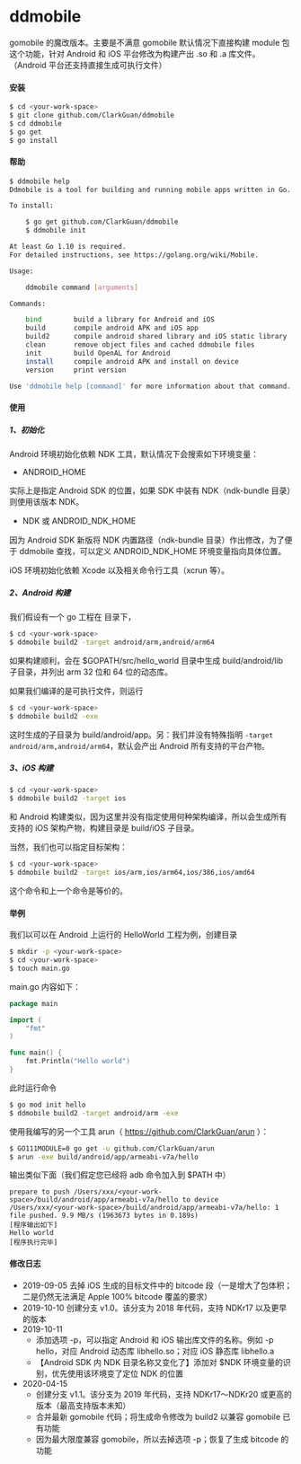 # ddmobile

gomobile 的魔改版本。主要是不满意 gomobile 默认情况下直接构建 module 包这个功能，针对 Android 和 iOS 平台修改为构建产出 .so 和 .a 库文件。（Android 平台还支持直接生成可执行文件）

#### 安装

```bash
$ cd <your-work-space>
$ git clone github.com/ClarkGuan/ddmobile
$ cd ddmobile
$ go get
$ go install
```

#### 帮助

```bash
$ ddmobile help
Ddmobile is a tool for building and running mobile apps written in Go.

To install:

	$ go get github.com/ClarkGuan/ddmobile
	$ ddmobile init

At least Go 1.10 is required.
For detailed instructions, see https://golang.org/wiki/Mobile.

Usage:

	ddmobile command [arguments]

Commands:

	bind        build a library for Android and iOS
	build       compile android APK and iOS app
	build2      compile android shared library and iOS static library
	clean       remove object files and cached ddmobile files
	init        build OpenAL for Android
	install     compile android APK and install on device
	version     print version

Use 'ddmobile help [command]' for more information about that command.
```

#### 使用

##### 1、初始化

Android 环境初始化依赖 NDK 工具，默认情况下会搜索如下环境变量：

* ANDROID_HOME

实际上是指定 Android SDK 的位置，如果 SDK 中装有 NDK（ndk-bundle 目录）则使用该版本 NDK。

* NDK 或 ANDROID_NDK_HOME

因为 Android SDK 新版将 NDK 内置路径（ndk-bundle 目录）作出修改，为了便于 ddmobile 查找，可以定义 ANDROID_NDK_HOME 环境变量指向具体位置。

iOS 环境初始化依赖 Xcode 以及相关命令行工具（xcrun 等）。

##### 2、Android 构建

我们假设有一个 go 工程在 <your-work-space> 目录下，

```bash
$ cd <your-work-space>
$ ddmobile build2 -target android/arm,android/arm64
```

如果构建顺利，会在 $GOPATH/src/hello_world 目录中生成 build/android/lib 子目录，并列出 arm 32 位和 64 位的动态库。

如果我们编译的是可执行文件，则运行

```bash
$ cd <your-work-space>
$ ddmobile build2 -exe
```

这时生成的子目录为 build/android/app。另：我们并没有特殊指明 `-target android/arm,android/arm64`，默认会产出 Android 所有支持的平台产物。

##### 3、iOS 构建

```bash
$ cd <your-work-space>
$ ddmobile build2 -target ios
```

和 Android 构建类似，因为这里并没有指定使用何种架构编译，所以会生成所有支持的 iOS 架构产物，构建目录是 build/iOS 子目录。

当然，我们也可以指定目标架构：

```bash
$ cd <your-work-space>
$ ddmobile build2 -target ios/arm,ios/arm64,ios/386,ios/amd64
```

这个命令和上一个命令是等价的。

#### 举例

我们以可以在 Android 上运行的 HelloWorld 工程为例，创建目录

```bash
$ mkdir -p <your-work-space>
$ cd <your-work-space>
$ touch main.go
```

main.go 内容如下：

```go
package main

import (
	"fmt"
)

func main() {
	fmt.Println("Hello world")
}
```

此时运行命令

```bash
$ go mod init hello
$ ddmobile build2 -target android/arm -exe
```

使用我编写的另一个工具 arun（ https://github.com/ClarkGuan/arun ）：

```bash
$ GO111MODULE=0 go get -u github.com/ClarkGuan/arun
$ arun -exe build/android/app/armeabi-v7a/hello
```

输出类似下面（我们假定您已经将 adb 命令加入到 $PATH 中）

```
prepare to push /Users/xxx/<your-work-space>/build/android/app/armeabi-v7a/hello to device
/Users/xxx/<your-work-space>/build/android/app/armeabi-v7a/hello: 1 file pushed. 9.9 MB/s (1963673 bytes in 0.189s)
[程序输出如下]
Hello world
[程序执行完毕]
```

#### 修改日志

* 2019-09-05 去掉 iOS 生成的目标文件中的 bitcode 段（一是增大了包体积；二是仍然无法满足 Apple 100% bitcode 覆盖的要求）
* 2019-10-10 创建分支 v1.0。该分支为 2018 年代码，支持 NDKr17 以及更早的版本
* 2019-10-11
    * 添加选项 -p，可以指定 Android 和 iOS 输出库文件的名称。例如 -p hello，对应 Android 动态库 libhello.so；对应 iOS 静态库 libhello.a
    * 【Android SDK 内 NDK 目录名称又变化了】添加对 $NDK 环境变量的识别，优先使用该环境变了定位 NDK 的位置
* 2020-04-15
    * 创建分支 v1.1。该分支为 2019 年代码，支持 NDKr17～NDKr20 或更高的版本（最高支持版本未知）
    * 合并最新 gomobile 代码；将生成命令修改为 build2 以兼容 gomobile 已有功能
    * 因为最大限度兼容 gomobile，所以去掉选项 -p；恢复了生成 bitcode 的功能
